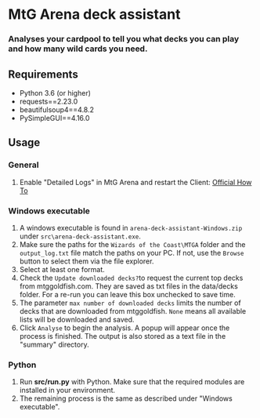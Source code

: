 # MtG Arena deck assistant
### Analyses your cardpool to tell you what decks you can play and how many wild cards you need.

## Requirements
* Python 3.6 (or higher)
* requests==2.23.0
* beautifulsoup4==4.8.2
* PySimpleGUI==4.16.0

## Usage
### General

1) Enable "Detailed Logs" in MtG Arena and restart the Client: [Official How To](https://mtgarena-support.wizards.com/hc/en-us/articles/360000726823-Creating-Log-Files)

### Windows executable
1) A windows executable is found in `arena-deck-assistant-Windows.zip` under `src\arena-deck-assistant.exe`.
2) Make sure the paths for the `Wizards of the Coast\MTGA` folder and the `output_log.txt` file match the paths on your PC. If not, use the `Browse` button to select them via the file explorer.
3) Select at least one format.
4) Check the `Update downloaded decks?`to request the current top decks from mtggoldfish.com. They are saved as txt files in the data/decks folder. For a re-run you can leave this box unchecked to save time.
5) The parameter `max number of downloaded decks` limits the number of decks that are downloaded from mtggoldfish. `None` means all available lists will be downloaded and saved.
6) Click `Analyse` to begin the analysis. A popup will appear once the process is finished. The output is also stored as a text file in the "summary" directory.

### Python
1) Run **src/run.py** with Python. Make sure that the required modules are installed in your environment.
2) The remaining process is the same as described under "Windows executable".

